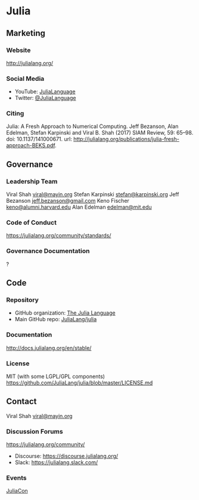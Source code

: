 # Julia

## Marketing

### Website
<http://julialang.org/>

### Social Media
- YouTube: [JuliaLanguage](https://www.youtube.com/user/JuliaLanguage)
- Twitter: [@JuliaLanguage](https://twitter.com/JuliaLanguage)

### Citing
Julia: A Fresh Approach to Numerical Computing. Jeff Bezanson, Alan Edelman, Stefan Karpinski and Viral B. Shah (2017) SIAM Review, 59: 65–98. doi: 10.1137/141000671. url: http://julialang.org/publications/julia-fresh-approach-BEKS.pdf.

## Governance

### Leadership Team
Viral Shah <viral@mayin.org>
Stefan Karpinski <stefan@karpinski.org>
Jeff Bezanson <jeff.bezanson@gmail.com>
Keno Fischer <keno@alumni.harvard.edu>
Alan Edelman <edelman@mit.edu>

### Code of Conduct
https://julialang.org/community/standards/

### Governance Documentation
?

## Code

### Repository
- GitHub organization: [The Julia Language](https://github.com/JuliaLang)
- Main GitHub repo: [JuliaLang/julia](https://github.com/JuliaLang/julia)

### Documentation
http://docs.julialang.org/en/stable/

### License
MIT (with some LGPL/GPL components)
https://github.com/JuliaLang/julia/blob/master/LICENSE.md

## Contact
Viral Shah <viral@mayin.org>

### Discussion Forums
https://julialang.org/community/
- Discourse: https://discourse.julialang.org/
- Slack: https://julialang.slack.com/

### Events
[JuliaCon](http://juliacon.org/)

